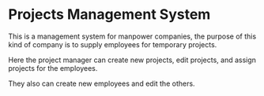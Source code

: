 
# Projects Management System

This is a management system for manpower companies, 
the purpose of this kind of company is to supply employees for temporary projects.

Here the project manager can create new projects, edit projects, and assign projects for the employees.

They also can create new employees and edit the others.
